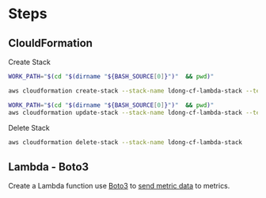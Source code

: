 
# Steps

## ClouldFormation

Create Stack

```bash
WORK_PATH="$(cd "$(dirname "${BASH_SOURCE[0]}")"  && pwd)"

aws cloudformation create-stack --stack-name ldong-cf-lambda-stack --template-body file://$WORK_PATH/aws/template01.yaml
```

```bash
WORK_PATH="$(cd "$(dirname "${BASH_SOURCE[0]}")"  && pwd)"
aws cloudformation update-stack --stack-name ldong-cf-lambda-stack --template-body file://$WORK_PATH/aws/template01.yaml
```

Delete Stack

```bash
aws cloudformation delete-stack --stack-name ldong-cf-lambda-stack
```

## Lambda - Boto3

Create a Lambda function use [Boto3](https://boto3.amazonaws.com/v1/documentation/api/latest/index.html) to [send metric data](https://boto3.amazonaws.com/v1/documentation/api/latest/reference/services/cloudwatch.html#CloudWatch.Client.put_metric_data) to metrics.
